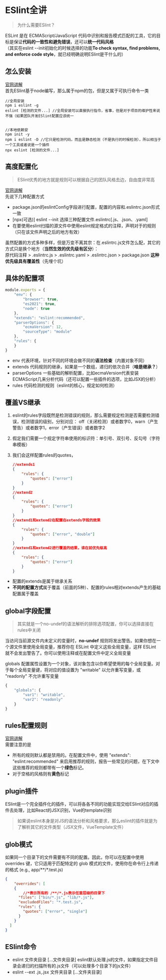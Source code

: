 # ESlint全讲
> 为什么需要ESlint？      

ESLint 是在 ECMAScript/JavaScript 代码中识别和报告模式匹配的工具，它的目标是保证**代码的一致性和避免错误**，还可以**统一代码风格**      
（其实在eslint --init初始化的时候选择的功能**To check syntax, find problems, and enforce code style**，就已经明确说明ESlint是干什么的）

## 怎么安装
[官网讲解](http://eslint.cn/docs/user-guide/getting-started)    
首先ESlint基于node编写，那么属于npm的包，但是又属于可执行命令一类
```bush
//全局安装
npm i eslint -g
eslint [检测的文件...] //全局安装可以直接执行指令，省事，但是对于项目的维护性来说不强（如果团队开发ESlint配置应该统一


//本地依赖安
npm init -y
npm i eslint -D //它只是检测代码，而且是静态检测（不是执行的时候检测），所以相当于一个工具或者说是一个插件
npx eslint [检测的文件...]
```

## 高度配置化
> ESlint优秀的地方就是规则可以根据自己的团队风格去边，自由度非常高

[官网讲解](http://eslint.cn/docs/user-guide/configuring)    
先说下几种配置方式
- package.json的eslintConfig字段进行配置，配置的内容和.eslintrc.json形式一致
- [npx(可选)] eslint --init 选择三种配置文件.eslintrc[.js、.json、.yaml]
- 在要使用eslint扫描的源文件中使用eslint规定格式的注释，声明对于的规则（只在该文件声明之后的地方有效）

虽然配置的方式多种多样，但是万变不离其宗：在.eslintrc.js文件怎么配，其它的方式只是换个地方（**当然生效的优先级有区分**）：      
原代码注释 > .eslintrc.js > .eslintrc.yaml > .eslintrc.json > package.json
**这种优先级具有覆盖性**（先埋个坑）

## 具体的配置项

```javascript
module.exports = {
    "env": {
        "browser": true,
        "es2021": true,
        "node": true
    },
    "extends": "eslint:recommended",
    "parserOptions": {
        "ecmaVersion": 12,
        "sourceType": "module"
    },
    "rules": {
    }
}
```
- env 代表环境，针对不同的环境会做不同的**语法检查**（内置对象不同）
- extends 代码规则的继承，如果是一个数组，递归的依次合并（**啥是继承？**）
- parserOptions 一些基础的解析配置，比如ecmaVersion代表安装ECMAScript几来分析代码（还可以配置一些插件的选项，比如JSX的分析）
- rules 代码检测的规则（eslint的核心，规定如何检测）

## 覆盖VS继承
1. eslint的rules字段既然是检测错误的规则，那么需要规定检测是否需要检测错误，检测错误的级别，分别对应：
off（关闭检测）或者数字0，warn（产生警告）或者数字1，error（产生错误）或者数字2     

2. 假定我们需要一个规定字符串使用的标识符：单引号、双引号、反勾号（字符串模板）

3. 我们会这样配置rules的quotes，
    ```json
    //extends1
    {
        "rules": {
            "quotes": ["error"]
        }
    }
    //extend2
    {
        "rules": {
            "quotes": ["error"]
        }
    }
    //extend1和extend2在配置在extends字段的效果
    {
        "rules": {
            "quotes": ["error", "double"]
        }
    }
    //extend1和extend2进行覆盖的结果，谁在前优先级高
    {
        "rules": {
            "quotes": ["error"]
        }
    }
    ```
- 配置的extends是属于继承关系
- **不同的配置方式**属于覆盖（前面的5种）、配置的rules相对extends产生的基础配置属于覆盖

## global字段配置
> 其实就是一个no-undef的语法解析的排除选项配置，你可以选择直接在rules中关闭

当访问当前源文件内未定义的变量时，**no-undef** 规则将发出警告。如果你想在一个源文件里使用全局变量，推荐你在 ESLint 中定义这些全局变量，这样 ESLint 就不会发出警告了。你可以使用注释或在配置文件中定义全局变量

globals 配置属性设置为一个对象，该对象包含以你希望使用的每个全局变量。对于每个全局变量键，将对应的值设置为 "writable" 以允许重写变量，或 "readonly" 不允许重写变量
```javascript
{
    "globals": {
        "var1": "writable",
        "var2": "readonly"
    }
}
```

## rules配置规则
[官网讲解](http://eslint.cn/docs/rules/)    
需要注意的是
- 所有的规则默认都是禁用的。在配置文件中，使用 "extends": "eslint:recommended" 来启用推荐的规则，报告一些常见的问题，在下文中这些推荐的规则都带有一个**绿色**标记。
- 对于空格的风格则有**黄色**标记

## plugin插件
ESlint是一个完全插件化的插件，可以将各各不同的功能实现交给ESlint对应的插件去处理，比如React的JSX识别，Vue的template识别
> 如果说eslint本身是对JS的语法分析和风格要求，那么eslint的插件就是为了解析其它的文件类型（JSX文件，VueTemplate文件）

## glob模式
如果同一个目录下的文件需要有不同的配置。因此，你可以在配置中使用 overrides 键，它只适用于匹配特定的 glob 模式的文件，使用你在命令行上传递的格式 (e.g., app/**/*.test.js)
```json
{
    "overrides": [
    {
        //*表示所有的 /**/*.js表示任意层级的目录下
      "files": ["bin/*.js", "lib/*.js"],
      "excludedFiles": "*.test.js",
      "rules": {
        "quotes": ["error", "single"]
      }
    }
  ]
}
```

## ESlint命令
- eslint 文件夹目录 [...文件夹目录] eslint默认处理.js的文件，如果指定文件目录会递归的扫描所有的.js文件（可以处理多个目录下的js文件）
- eslint --ext .js,.jsx 文件夹目录 [...文件夹目录]